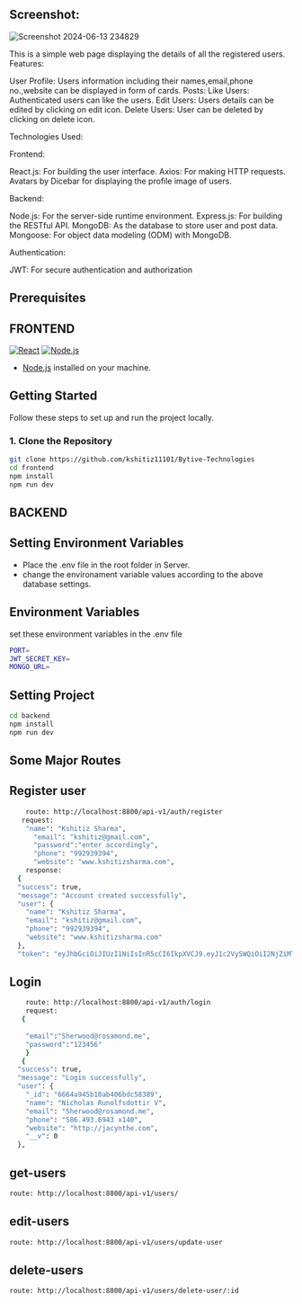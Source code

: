 

## Screenshot:

![Screenshot 2024-06-13 234829](https://github.com/kshitiz11101/Bytive-Technologies/assets/110187324/97861364-24ca-46dd-bc2e-aebd3e65f97b)

This is a simple web page displaying the details of all the registered users.
Features:

User Profile:
Users information including their names,email,phone no.,website can be displayed in form of cards.
Posts:
Like Users: Authenticated users can like the users.
Edit Users: Users details can be edited by clicking on edit icon.
Delete Users: User can be deleted by clicking on delete icon.


Technologies Used:

Frontend:

React.js: For building the user interface.
Axios: For making HTTP requests.
Avatars by Dicebar for displaying the profile image of users.

Backend:

Node.js: For the server-side runtime environment.
Express.js: For building the RESTful API.
MongoDB: As the database to store user and post data.
Mongoose: For object data modeling (ODM) with MongoDB.

Authentication:

JWT: For secure authentication and authorization

## Prerequisites
## FRONTEND
[![React](https://img.shields.io/badge/React-%5E17.0.0-blue)](https://reactjs.org/)
[![Node.js](https://img.shields.io/badge/Node.js-%5E14.0.0-green)](https://nodejs.org/)

- [Node.js](https://nodejs.org/) installed on your machine.

## Getting Started

Follow these steps to set up and run the project locally.

### 1. Clone the Repository

```bash
git clone https://github.com/kshitiz11101/Bytive-Technologies
cd frontend
npm install
npm run dev
```

## BACKEND
## Setting Environment Variables
* Place the .env file in the root folder in Server.
* change the environament variable values according to the above database settings.

## Environment Variables
set these environment variables in the .env file
```bash
PORT=
JWT_SECRET_KEY=
MONGO_URL=

```

## Setting Project
```bash
cd backend
npm install
npm run dev
```
## Some Major Routes

## Register user

```bash
    route: http://localhost:8800/api-v1/auth/register
   request:
    "name": "Kshitiz Sharma",
      "email": "kshitiz@gmail.com",
      "password":"enter accordingly",
      "phone": "992939394",
      "website": "www.kshitizsharma.com",
    response:
  {
  "success": true,
  "message": "Account created successfully",
  "user": {
    "name": "Kshitiz Sharma",
    "email": "kshitiz@gmail.com",
    "phone": "992939394",
    "website": "www.kshitizsharma.com"
  },
  "token": "eyJhbGciOiJIUzI1NiIsInR5cCI6IkpXVCJ9.eyJ1c2VySWQiOiI2NjZiMTMxNDk3ODc2YjYzODk3NGJlOTMiLCJpYXQiOjE3MTgyOTMyNjksImV4cCI6MTcxODM3OTY2OX0.r0PAyMWq0HeFu3WLTVIy9fV0aZlx-9P3GK6xlgicryw"

```
## Login

```bash
    route: http://localhost:8800/api-v1/auth/login
    request:
   {
       
    "email":"Sherwood@rosamond.me",
    "password":"123456"
    }
   {
  "success": true,
  "message": "Login successfully",
  "user": {
    "_id": "6664a945b10ab406bdc58389",
    "name": "Nicholas Runolfsdottir V",
    "email": "Sherwood@rosamond.me",
    "phone": "586.493.6943 x140",
    "website": "http://jacynthe.com",
    "__v": 0
  },


```
## get-users
```bash
route: http://localhost:8800/api-v1/users/


```
## edit-users
```bash
route: http://localhost:8800/api-v1/users/update-user
```
## delete-users
```bash
route: http://localhost:8800/api-v1/users/delete-user/:id

